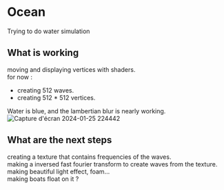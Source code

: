 # Ocean
 Trying to do water simulation
## What is working
moving and displaying vertices with shaders.\
for now :
- creating 512 waves.
- creating 512 * 512 vertices.

Water is blue, and the lambertian blur is nearly working.
![Capture d'écran 2024-01-25 224442](https://github.com/RemiCazoulat/Ocean-simulation/assets/61828714/a8d49ae4-2a25-487d-b687-f06f2cecfedc)

## What are the next steps
creating a texture that contains frequencies of the waves.\
making a inversed fast fourier transform to create waves from the texture.\
making beautiful light effect, foam...\
making boats float on it ?

